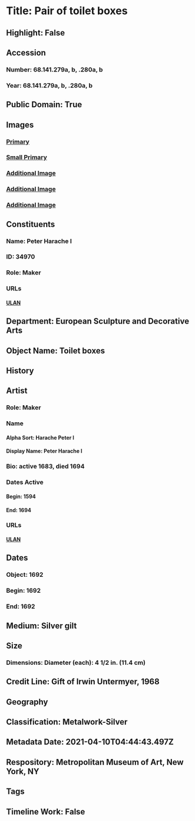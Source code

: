 # Title: Pair of toilet boxes
## Highlight: False
## Accession
### Number: 68.141.279a, b, .280a, b
### Year: 68.141.279a, b, .280a, b
## Public Domain: True
## Images
### [Primary](https://images.metmuseum.org/CRDImages/es/original/DP-13265-107.jpg)
### [Small Primary](https://images.metmuseum.org/CRDImages/es/web-large/DP-13265-107.jpg)
### [Additional Image](https://images.metmuseum.org/CRDImages/es/original/DP-13265-106.jpg)
### [Additional Image](https://images.metmuseum.org/CRDImages/es/original/DP-13265-108.jpg)
### [Additional Image](https://images.metmuseum.org/CRDImages/es/original/193785.jpg)
## Constituents
### Name: Peter Harache I
### ID: 34970
### Role: Maker
### URLs
#### [ULAN](http://vocab.getty.edu/page/ulan/500319167)
## Department: European Sculpture and Decorative Arts
## Object Name: Toilet boxes
## History
## Artist
### Role: Maker
### Name
#### Alpha Sort: Harache Peter I
#### Display Name: Peter Harache I
### Bio: active 1683, died 1694
### Dates Active
#### Begin: 1594
#### End: 1694
### URLs
#### [ULAN](http://vocab.getty.edu/page/ulan/500319167)
## Dates
### Object: 1692
### Begin: 1692
### End: 1692
## Medium: Silver gilt
## Size
### Dimensions: Diameter (each): 4 1/2 in. (11.4 cm)
## Credit Line: Gift of Irwin Untermyer, 1968
## Geography
## Classification: Metalwork-Silver
## Metadata Date: 2021-04-10T04:44:43.497Z
## Respository: Metropolitan Museum of Art, New York, NY
## Tags
## Timeline Work: False
